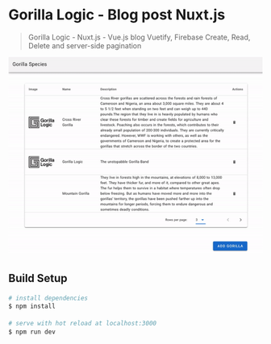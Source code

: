 # Gorilla Logic - Blog post Nuxt.js

> Gorilla Logic - Nuxt.js - Vue.js blog Vuetify, Firebase Create, Read, Delete and server-side pagination

![Gorilla Species List](https://raw.githubusercontent.com/angelogl99/nuxt-vuetify-firebase-v3/main/assets/demo-create-delete.gif)


## Build Setup

``` bash
# install dependencies
$ npm install

# serve with hot reload at localhost:3000
$ npm run dev


